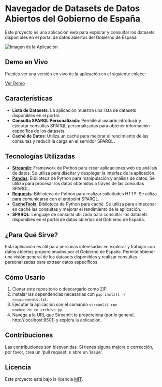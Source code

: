 # Navegador de Datasets de Datos Abiertos del Gobierno de España

Este proyecto es una aplicación web para explorar y consultar los datasets disponibles en el portal de datos abiertos del Gobierno de España.

![Imagen de la Aplicación](https://datos.gob.es/sites/default/files/logo_0.svg)

## Demo en Vivo

Puedes ver una versión en vivo de la aplicación en el siguiente enlace:

[Ver Demo](https://datosabiertos.streamlit.app/)

## Características

- **Lista de Datasets**: La aplicación muestra una lista de datasets disponibles en el portal.
- **Consulta SPARQL Personalizada**: Permite al usuario introducir y ejecutar consultas SPARQL personalizadas para obtener información específica de los datasets.
- **Caché de Datos**: Utiliza un caché para mejorar el rendimiento de las consultas y reducir la carga en el servidor SPARQL.

## Tecnologías Utilizadas

- **[Streamlit](https://streamlit.io/)**: Framework de Python para crear aplicaciones web de análisis de datos. Se utiliza para diseñar y desplegar la interfaz de la aplicación.
- **[Pandas](https://pandas.pydata.org/)**: Biblioteca de Python para manipulación y análisis de datos. Se utiliza para procesar los datos obtenidos a través de las consultas SPARQL.
- **[Requests](https://docs.python-requests.org/en/master/)**: Biblioteca de Python para realizar solicitudes HTTP. Se utiliza para comunicarse con el endpoint SPARQL.
- **[CacheTools](https://cachetools.readthedocs.io/)**: Biblioteca de Python para caché. Se utiliza para almacenar en caché las consultas y mejorar el rendimiento de la aplicación.
- **SPARQL**: Lenguaje de consulta utilizado para consultar los datasets disponibles en el portal de datos abiertos del Gobierno de España.

## ¿Para Qué Sirve?

Esta aplicación es útil para personas interesadas en explorar y trabajar con datos abiertos proporcionados por el Gobierno de España. Permite obtener una visión general de los datasets disponibles y realizar consultas personalizadas para extraer datos específicos.

## Cómo Usarlo

1. Clonar este repositorio o descargarlo como ZIP.
2. Instalar las dependencias necesarias con `pip install -r requirements.txt`.
3. Ejecutar la aplicación con el comando `streamlit run nombre_de_tu_archivo.py`.
4. Navega a la URL que Streamlit te proporciona (por lo general, http://localhost:8501) y explora la aplicación.

## Contribuciones

Las contribuciones son bienvenidas. Si tienes alguna mejora o corrección, por favor, crea un 'pull request' o abre un 'issue'.

## Licencia

Este proyecto está bajo la licencia [MIT](LICENSE).

 
